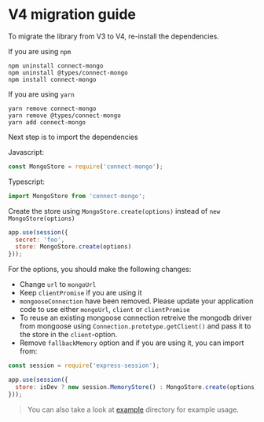 # V4 migration guide

To migrate the library from V3 to V4, re-install the dependencies.

If you are using `npm`

```
npm uninstall connect-mongo
npm uninstall @types/connect-mongo
npm install connect-mongo
```

If you are using `yarn`

```
yarn remove connect-mongo
yarn remove @types/connect-mongo
yarn add connect-mongo
```

Next step is to import the dependencies

Javascript:
```js
const MongoStore = require('connect-mongo');
```

Typescript:
```ts
import MongoStore from 'connect-mongo';
```

Create the store using `MongoStore.create(options)` instead of `new MongoStore(options)`

```js
app.use(session({
  secret: 'foo',
  store: MongoStore.create(options)
}));
```

For the options, you should make the following changes:

* Change `url` to `mongoUrl`
* Keep `clientPromise` if you are using it
* `mongooseConnection` have been removed. Please update your application code to use either `mongoUrl`, `client` or `clientPromise`
* To reuse an existing mongoose connection retreive the mongodb driver from mongoose using `Connection.prototype.getClient()` and pass it to the store in the `client`-option.
* Remove `fallbackMemory` option and if you are using it, you can import from:

```js
const session = require('express-session');

app.use(session({
  store: isDev ? new session.MemoryStore() : MongoStore.create(options)
}));
```

> You can also take a look at [example](example) directory for example usage.
